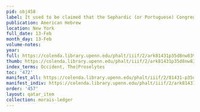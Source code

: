 ```yaml
---
pid: obj458
label: It used to be claimed that the Sephardic (or Portuguese) Congregation [...].
publication: American Hebrew
location: New York
full_date: 13-Feb
month_day: 13-Feb
volume-notes:
year:
full: https://colenda.library.upenn.edu/phalt/iiif/2/ark81431p35d8nw83%2FSHA256E-s8392922--d9495b46db8447b50d283a70e15eb9a0406e20c6b2d0bebda0cb10ebf7fd42a1.jpeg/full/3500,/0/default.jpg
thumb: https://colenda.library.upenn.edu/phalt/iiif/2/ark81431p35d8nw83%2FSHA256E-s8392922--d9495b46db8447b50d283a70e15eb9a0406e20c6b2d0bebda0cb10ebf7fd42a1.jpeg/full/!200,200/0/default.jpg
index_terms: Occident, The|Proselytes
toc: '472'
manifest_all: https://colenda.library.upenn.edu/phalt/iiif/2/81431-p35d8nw83/manifest
manifest_indiv: https://colenda.library.upenn.edu/phalt/iiif/2/ark81431p35d8nw83%2FSHA256E-s8392922--d9495b46db8447b50d283a70e15eb9a0406e20c6b2d0bebda0cb10ebf7fd42a1.jpeg
order: '457'
layout: qatar_item
collection: morais-ledger
---
```

